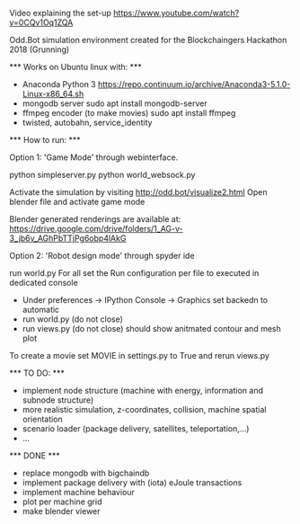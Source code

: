 Video explaining the set-up https://www.youtube.com/watch?v=0CQv1Oq1ZQA

Odd.Bot simulation environment created for the Blockchaingers Hackathon 2018 (Grunning)

*** Works on Ubuntu linux with: ***

- Anaconda Python 3
https://repo.continuum.io/archive/Anaconda3-5.1.0-Linux-x86_64.sh
- mongodb server
sudo apt install mongodb-server 
- ffmpeg encoder (to make movies)
sudo apt install ffmpeg
- twisted, autobahn, service_identity

*** How to run: ***

Option 1: 'Game Mode' through webinterface. 

python simpleserver.py
python world_websock.py

Activate the simulation by visiting http://odd.bot/visualize2.html
Open blender file and activate game mode

Blender generated renderings are available at:
https://drive.google.com/drive/folders/1_AG-v-3_jb6v_AGhPbTTjPg6obp4lAkG

Option 2: 'Robot design mode' through spyder ide

run world.py
For all set the Run configuration per file to executed in dedicated console
- Under preferences -> IPython Console -> Graphics 
set backedn to automatic
- run world.py (do not close)
- run views.py (do not close) should show anitmated contour and mesh plot

To create a movie set MOVIE in settings.py to True and rerun views.py


*** TO DO: ***

- implement node structure (machine with energy, information and subnode structure)
- more realistic simulation, z-coordinates, collision, machine spatial orientation
- scenario loader (package delivery, satellites, teleportation,...)
- ...

*** DONE ***

- replace mongodb with bigchaindb
- implement package delivery with (iota) eJoule transactions
- implement machine behaviour
- plot per machine grid
- make blender viewer

